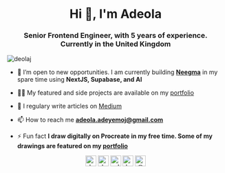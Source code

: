 <!--
**DeolaJ/deolaj** is a ✨ _special_ ✨ repository because its `README.md` (this file) appears on your GitHub profile.

Here are some ideas to get you started:

- 🔭 I’m currently working on ...
- 🌱 I’m currently learning ...
- 👯 I’m looking to collaborate on ...
- 🤔 I’m looking for help with ...
- 💬 Ask me about ...
- 📫 How to reach me: ...
- 😄 Pronouns: ...
- ⚡ Fun fact: ...
-->
<h1 align="center">Hi 👋, I'm Adeola</h1>
<h3 align="center">Senior Frontend Engineer, with 5 years of experience. Currently in the United Kingdom</h3>

<p align="left"> <img src="https://komarev.com/ghpvc/?username=deolaj" alt="deolaj" /> </p>

- 🌱 I’m open to new opportunities. I am currently building [**Neegma**](https://www.tryneegma.com) in my spare time using **NextJS, Supabase, and AI**

- 👨‍💻 My featured and side projects are available on my [portfolio](https://deolaj.com)

- 📝 I regulary write articles on [Medium](https://www.medium.com/@deolaj)

- 📫 How to reach me **adeola.adeyemoj@gmail.com**

- ⚡ Fun fact **I draw digitally on Procreate in my free time. Some of my drawings are featured on my [portfolio](https://deolaj.com/art)**

<p align="center">
<a href="https://codepen.io/deolaj" target="blank"><img align="center" src="https://cdn.jsdelivr.net/npm/simple-icons@3.0.1/icons/codepen.svg" alt="deolaj" height="25" width="25" /></a>
<a href="https://twitter.com/deo_joe" target="blank"><img align="center" src="https://raw.githubusercontent.com/rahuldkjain/github-profile-readme-generator/master/src/images/icons/Social/twitter.svg" alt="deo_joe" height="25" width="25" /></a>
<a href="https://linkedin.com/in/adeola-j-adeyemo" target="blank"><img align="center" src="https://raw.githubusercontent.com/rahuldkjain/github-profile-readme-generator/master/src/images/icons/Social/linked-in-alt.svg" alt="adeola-j-adeyemo" height="25" width="25" /></a>
<a href="https://instagram.com/de.joe" target="blank"><img align="center" src="https://raw.githubusercontent.com/rahuldkjain/github-profile-readme-generator/master/src/images/icons/Social/instagram.svg" alt="de.joe" height="25" width="25" /></a>
<a href="https://medium.com/@deolaj" target="blank"><img align="center" src="https://cdn.jsdelivr.net/npm/simple-icons@3.0.1/icons/medium.svg" alt="@deolaj" height="25" width="25" /></a>
</p>
